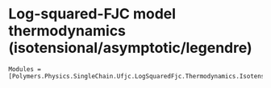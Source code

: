 # Log-squared-FJC model thermodynamics (isotensional/asymptotic/legendre)

```@autodocs
Modules = [Polymers.Physics.SingleChain.Ufjc.LogSquaredFjc.Thermodynamics.Isotensional.Asymptotic.Legendre]
```
